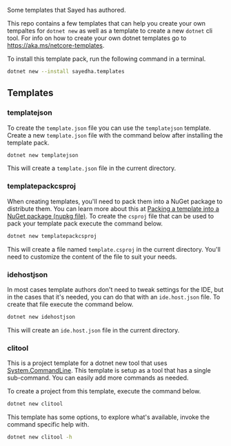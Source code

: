 Some templates that Sayed has authored.

This repo contains a few templates that can help you create your own tempaltes for `dotnet new` as well as a template to create a new `dotnet` cli tool. 
For info on how to create your own dotnet templates go to https://aka.ms/netcore-templates.

To install this template pack, run the following command in a terminal.

```bash
dotnet new --install sayedha.templates
```

## Templates

### templatejson

To create the `template.json` file you can use the `templatejson` template. Create a new `template.json` file with the command below after installing the template pack.

```bash
dotnet new templatejson
```

This will create a `template.json` file in the current directory.

### templatepackcsproj

When creating templates, you'll need to pack them into a NuGet package to distribute them. You can learn more about this at 
[Packing a template into a NuGet package (nupkg file)](https://docs.microsoft.com/en-us/dotnet/core/tools/custom-templates#packing-a-template-into-a-nuget-package-nupkg-file).
To create the `csproj` file that can be used to pack your template pack execute the command below.

```bash
dotnet new templatepackcsproj
```

This will create a file named `template.csproj` in the current directory. You'll need to customize the content of the file to suit your needs.

### idehostjson

In most cases template authors don't need to tweak settings for the IDE, but in the cases that it's needed, you can do that with an `ide.host.json` file. To create
that file execute the command below.

```bash
dotnet new idehostjson
```

This will create an `ide.host.json` file in the current directory.

### clitool

This is a project template for a dotnet new tool that uses [System.CommandLine](https://github.com/dotnet/command-line-api). This template is setup as a tool that has a single sub-command.
You can easily add more commands as needed.

To create a project from this template, execute the command below.

```bash
dotnet new clitool
```

This template has some options, to explore what's available, invoke the command specific help with.

```bash
dotnet new clitool -h
```

